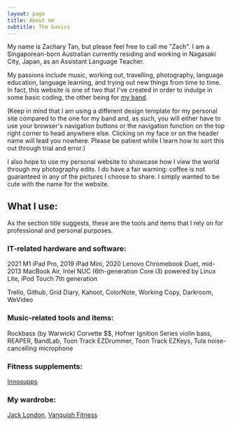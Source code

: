 ```yaml
---
layout: page
title: About me
subtitle: The basics
---
```


My name is Zachary Tan, but please feel free to call me "Zach". I am a Singaporean-born Australian currently residing and working in Nagasaki City, Japan, as an Assistant Language Teacher.

My passions include music, working out, travelling, photography, language education, language learning, and trying out new things from time to time. In fact, this website is one of two that I've created in order to indulge in some basic coding, the other being for [my band](https://roseburnavenuemusic.com).

(Keep in mind that I am using a different design template for my personal site compared to the one for my band and, as such, you will either have to use your browser's navigation buttons or the navigation function on the top right corner to head anywhere else. Clicking on my face or on the header name will lead you nowhere. Please be patient while I learn how to sort this out through trial and error.)

I also hope to use my personal website to showcase how I view the world through my photography edits. I do have a fair warning: coffee is not guaranteed in any of the pictures I choose to share. I simply wanted to be cute with the name for the website.


## What I use:

As the section title suggests, these are the tools and items that I rely on for professional and personal purposes.

### IT-related hardware and software:

2021 M1 iPad Pro, 2019 iPad Mini, 2020 Lenovo Chromebook Duet, mid-2013 MacBook Air, Intel NUC (6th-generation Core i3) powered by Linux Lite, iPod Touch 7th generation

Trello, Github, Grid Diary, Kahoot, ColorNote, Working Copy, Darkroom, WeVideo

### Music-related tools and items:

Rockbass (by Warwick) Corvette $$, Hofner Ignition Series violin bass, REAPER, BandLab, Toon Track EZDrummer, Toon Track EZKeys, Tula noise-cancelling microphone

### Fitness supplements:

[Innosupps](https://www.innosupps.com/)

### My wardrobe:

[Jack London](https://shop.jacklondon.com.au/), [Vanquish Fitness](https://www.vqfit.com/)
